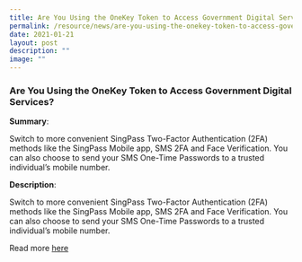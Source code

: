 ```yaml
---
title: Are You Using the OneKey Token to Access Government Digital Services
permalink: /resource/news/are-you-using-the-onekey-token-to-access-government-digital-services/
date: 2021-01-21
layout: post
description: ""
image: ""
---
```

### Are You Using the OneKey Token to Access Government Digital Services? 

**Summary**: 

Switch to more convenient SingPass Two-Factor Authentication (2FA) methods like the SingPass Mobile app, SMS 2FA and Face Verification. You can also choose to send your SMS One-Time Passwords to a trusted individual’s mobile number. 


**Description**: 

Switch to more convenient SingPass Two-Factor Authentication (2FA) methods like the SingPass Mobile app, SMS 2FA and Face Verification. You can also choose to send your SMS One-Time Passwords to a trusted individual’s mobile number.

Read more [here](https://www.ifaq.gov.sg/SINGPASS/apps/Fcd_faqmain.aspx#FAQ_1112390)